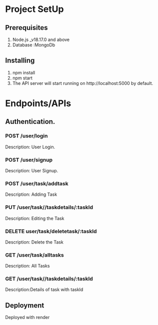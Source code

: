 
# Project SetUp
## Prerequisites
1. Node.js _v18.17.0 and above 
2. Database :MongoDb
## Installing
1. npm install
2. npm start
3. The API server will start running on http://localhost:5000 by default.
# Endpoints/APIs
## Authentication.

### POST   /user/login

Description: User Login.
### POST   /user/signup

Description: User Signup.
 
### POST   /user/task/addtask

Description: Adding Task
### PUT  /user/task//taskdetails/:taskId

Description: Editing the Task
### DELETE  user/task/deletetask/:taskId

Description: Delete the Task
### GET  /user/task/alltasks

Description: All Tasks 
### GET /user/task//taskdetails/:taskId

Description:Details of task with taskId

## Deployment

Deployed with render 